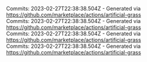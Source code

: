 Commits: 2023-02-27T22:38:38.504Z - Generated via https://github.com/marketplace/actions/artificial-grass
<br>
Commits: 2023-02-27T22:38:38.504Z - Generated via https://github.com/marketplace/actions/artificial-grass
<br>
Commits: 2023-02-27T22:38:38.504Z - Generated via https://github.com/marketplace/actions/artificial-grass
<br>
Commits: 2023-02-27T22:38:38.504Z - Generated via https://github.com/marketplace/actions/artificial-grass
<br>
